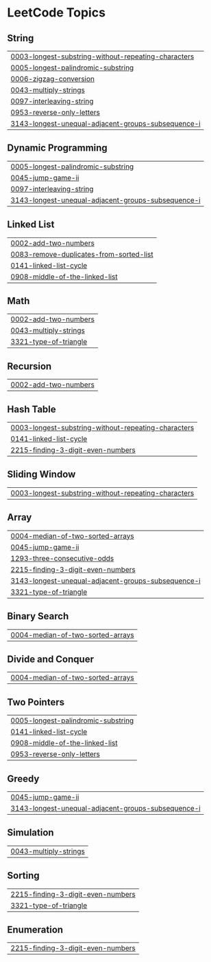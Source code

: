 
<!---LeetCode Topics Start-->
# LeetCode Topics
## String
|  |
| ------- |
| [0003-longest-substring-without-repeating-characters](https://github.com/krunalgoraniya/LeetCode/tree/master/0003-longest-substring-without-repeating-characters) |
| [0005-longest-palindromic-substring](https://github.com/krunalgoraniya/LeetCode/tree/master/0005-longest-palindromic-substring) |
| [0006-zigzag-conversion](https://github.com/krunalgoraniya/LeetCode/tree/master/0006-zigzag-conversion) |
| [0043-multiply-strings](https://github.com/krunalgoraniya/LeetCode/tree/master/0043-multiply-strings) |
| [0097-interleaving-string](https://github.com/krunalgoraniya/LeetCode/tree/master/0097-interleaving-string) |
| [0953-reverse-only-letters](https://github.com/krunalgoraniya/LeetCode/tree/master/0953-reverse-only-letters) |
| [3143-longest-unequal-adjacent-groups-subsequence-i](https://github.com/krunalgoraniya/LeetCode/tree/master/3143-longest-unequal-adjacent-groups-subsequence-i) |
## Dynamic Programming
|  |
| ------- |
| [0005-longest-palindromic-substring](https://github.com/krunalgoraniya/LeetCode/tree/master/0005-longest-palindromic-substring) |
| [0045-jump-game-ii](https://github.com/krunalgoraniya/LeetCode/tree/master/0045-jump-game-ii) |
| [0097-interleaving-string](https://github.com/krunalgoraniya/LeetCode/tree/master/0097-interleaving-string) |
| [3143-longest-unequal-adjacent-groups-subsequence-i](https://github.com/krunalgoraniya/LeetCode/tree/master/3143-longest-unequal-adjacent-groups-subsequence-i) |
## Linked List
|  |
| ------- |
| [0002-add-two-numbers](https://github.com/krunalgoraniya/LeetCode/tree/master/0002-add-two-numbers) |
| [0083-remove-duplicates-from-sorted-list](https://github.com/krunalgoraniya/LeetCode/tree/master/0083-remove-duplicates-from-sorted-list) |
| [0141-linked-list-cycle](https://github.com/krunalgoraniya/LeetCode/tree/master/0141-linked-list-cycle) |
| [0908-middle-of-the-linked-list](https://github.com/krunalgoraniya/LeetCode/tree/master/0908-middle-of-the-linked-list) |
## Math
|  |
| ------- |
| [0002-add-two-numbers](https://github.com/krunalgoraniya/LeetCode/tree/master/0002-add-two-numbers) |
| [0043-multiply-strings](https://github.com/krunalgoraniya/LeetCode/tree/master/0043-multiply-strings) |
| [3321-type-of-triangle](https://github.com/krunalgoraniya/LeetCode/tree/master/3321-type-of-triangle) |
## Recursion
|  |
| ------- |
| [0002-add-two-numbers](https://github.com/krunalgoraniya/LeetCode/tree/master/0002-add-two-numbers) |
## Hash Table
|  |
| ------- |
| [0003-longest-substring-without-repeating-characters](https://github.com/krunalgoraniya/LeetCode/tree/master/0003-longest-substring-without-repeating-characters) |
| [0141-linked-list-cycle](https://github.com/krunalgoraniya/LeetCode/tree/master/0141-linked-list-cycle) |
| [2215-finding-3-digit-even-numbers](https://github.com/krunalgoraniya/LeetCode/tree/master/2215-finding-3-digit-even-numbers) |
## Sliding Window
|  |
| ------- |
| [0003-longest-substring-without-repeating-characters](https://github.com/krunalgoraniya/LeetCode/tree/master/0003-longest-substring-without-repeating-characters) |
## Array
|  |
| ------- |
| [0004-median-of-two-sorted-arrays](https://github.com/krunalgoraniya/LeetCode/tree/master/0004-median-of-two-sorted-arrays) |
| [0045-jump-game-ii](https://github.com/krunalgoraniya/LeetCode/tree/master/0045-jump-game-ii) |
| [1293-three-consecutive-odds](https://github.com/krunalgoraniya/LeetCode/tree/master/1293-three-consecutive-odds) |
| [2215-finding-3-digit-even-numbers](https://github.com/krunalgoraniya/LeetCode/tree/master/2215-finding-3-digit-even-numbers) |
| [3143-longest-unequal-adjacent-groups-subsequence-i](https://github.com/krunalgoraniya/LeetCode/tree/master/3143-longest-unequal-adjacent-groups-subsequence-i) |
| [3321-type-of-triangle](https://github.com/krunalgoraniya/LeetCode/tree/master/3321-type-of-triangle) |
## Binary Search
|  |
| ------- |
| [0004-median-of-two-sorted-arrays](https://github.com/krunalgoraniya/LeetCode/tree/master/0004-median-of-two-sorted-arrays) |
## Divide and Conquer
|  |
| ------- |
| [0004-median-of-two-sorted-arrays](https://github.com/krunalgoraniya/LeetCode/tree/master/0004-median-of-two-sorted-arrays) |
## Two Pointers
|  |
| ------- |
| [0005-longest-palindromic-substring](https://github.com/krunalgoraniya/LeetCode/tree/master/0005-longest-palindromic-substring) |
| [0141-linked-list-cycle](https://github.com/krunalgoraniya/LeetCode/tree/master/0141-linked-list-cycle) |
| [0908-middle-of-the-linked-list](https://github.com/krunalgoraniya/LeetCode/tree/master/0908-middle-of-the-linked-list) |
| [0953-reverse-only-letters](https://github.com/krunalgoraniya/LeetCode/tree/master/0953-reverse-only-letters) |
## Greedy
|  |
| ------- |
| [0045-jump-game-ii](https://github.com/krunalgoraniya/LeetCode/tree/master/0045-jump-game-ii) |
| [3143-longest-unequal-adjacent-groups-subsequence-i](https://github.com/krunalgoraniya/LeetCode/tree/master/3143-longest-unequal-adjacent-groups-subsequence-i) |
## Simulation
|  |
| ------- |
| [0043-multiply-strings](https://github.com/krunalgoraniya/LeetCode/tree/master/0043-multiply-strings) |
## Sorting
|  |
| ------- |
| [2215-finding-3-digit-even-numbers](https://github.com/krunalgoraniya/LeetCode/tree/master/2215-finding-3-digit-even-numbers) |
| [3321-type-of-triangle](https://github.com/krunalgoraniya/LeetCode/tree/master/3321-type-of-triangle) |
## Enumeration
|  |
| ------- |
| [2215-finding-3-digit-even-numbers](https://github.com/krunalgoraniya/LeetCode/tree/master/2215-finding-3-digit-even-numbers) |
<!---LeetCode Topics End-->